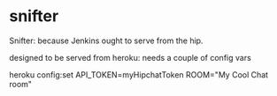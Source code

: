 snifter
=======

Snifter: because Jenkins ought to serve from the hip.

designed to be served from heroku: needs a couple of config vars

heroku config:set API_TOKEN=myHipchatToken ROOM="My Cool Chat room"
